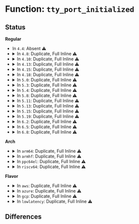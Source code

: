 # Function: <code>tty_port_initialized</code>

## Status
<b>Regular</b>
<ul>
<li>
In <code>4.4</code>: Absent ⚠️
</li>
<li>
<details>
<summary>In <code>4.8</code>: Duplicate, Full Inline ⚠️</summary>

**Collision:** Static Duplication

**Inline:** Full

**Transformation:** False

**Instances:**

```
In drivers/tty/tty_port.c (ffffffff8153c8de)
Location: include/linux/tty.h:615
Inline: True
Inline callers:
  - drivers/tty/tty_port.c:tty_port_open
  - drivers/tty/tty_port.c:tty_port_block_til_ready
  - drivers/tty/tty_port.c:tty_port_block_til_ready
  - drivers/tty/tty_port.c:tty_port_shutdown
```
```
In drivers/tty/serial/serial_core.c (ffffffff81550cbe)
Location: include/linux/tty.h:615
Inline: True
Inline callers:
  - drivers/tty/serial/serial_core.c:uart_poll_init
  - drivers/tty/serial/serial_core.c:uart_suspend_port
  - drivers/tty/serial/serial_core.c:uart_close
  - drivers/tty/serial/serial_core.c:uart_ioctl
  - drivers/tty/serial/serial_core.c:uart_shutdown
  - drivers/tty/serial/serial_core.c:uart_startup
```
</details>
</li>
<li>
<details>
<summary>In <code>4.10</code>: Duplicate, Full Inline ⚠️</summary>

**Collision:** Static Duplication

**Inline:** Full

**Transformation:** False

**Instances:**

```
In drivers/tty/tty_port.c (ffffffff81568f2e)
Location: include/linux/tty.h:615
Inline: True
Inline callers:
  - drivers/tty/tty_port.c:tty_port_open
  - drivers/tty/tty_port.c:tty_port_block_til_ready
  - drivers/tty/tty_port.c:tty_port_block_til_ready
  - drivers/tty/tty_port.c:tty_port_shutdown
```
```
In drivers/tty/serial/serial_core.c (ffffffff8157d543)
Location: include/linux/tty.h:615
Inline: True
Inline callers:
  - drivers/tty/serial/serial_core.c:uart_poll_init
  - drivers/tty/serial/serial_core.c:uart_suspend_port
  - drivers/tty/serial/serial_core.c:uart_ioctl
  - drivers/tty/serial/serial_core.c:uart_ioctl
  - drivers/tty/serial/serial_core.c:uart_ioctl
  - drivers/tty/serial/serial_core.c:uart_shutdown
```
</details>
</li>
<li>
<details>
<summary>In <code>4.13</code>: Duplicate, Full Inline ⚠️</summary>

**Collision:** Static Duplication

**Inline:** Full

**Transformation:** False

**Instances:**

```
In drivers/tty/tty_port.c (ffffffff8157c61e)
Location: include/linux/tty.h:642
Inline: True
Inline callers:
  - drivers/tty/tty_port.c:tty_port_open
  - drivers/tty/tty_port.c:tty_port_block_til_ready
  - drivers/tty/tty_port.c:tty_port_block_til_ready
  - drivers/tty/tty_port.c:tty_port_shutdown
```
```
In drivers/tty/serial/serial_core.c (ffffffff8159178a)
Location: include/linux/tty.h:642
Inline: True
Inline callers:
  - drivers/tty/serial/serial_core.c:uart_poll_init
  - drivers/tty/serial/serial_core.c:uart_suspend_port
  - drivers/tty/serial/serial_core.c:uart_ioctl
  - drivers/tty/serial/serial_core.c:uart_ioctl
  - drivers/tty/serial/serial_core.c:uart_ioctl
  - drivers/tty/serial/serial_core.c:uart_shutdown
```
</details>
</li>
<li>
<details>
<summary>In <code>4.15</code>: Duplicate, Full Inline ⚠️</summary>

**Collision:** Static Duplication

**Inline:** Full

**Transformation:** False

**Instances:**

```
In drivers/tty/tty_port.c (ffffffff815e105e)
Location: include/linux/tty.h:648
Inline: True
Inline callers:
  - drivers/tty/tty_port.c:tty_port_open
  - drivers/tty/tty_port.c:tty_port_block_til_ready
  - drivers/tty/tty_port.c:tty_port_block_til_ready
  - drivers/tty/tty_port.c:tty_port_shutdown
```
```
In drivers/tty/serial/serial_core.c (ffffffff815f625a)
Location: include/linux/tty.h:648
Inline: True
Inline callers:
  - drivers/tty/serial/serial_core.c:uart_poll_init
  - drivers/tty/serial/serial_core.c:uart_suspend_port
  - drivers/tty/serial/serial_core.c:uart_ioctl
  - drivers/tty/serial/serial_core.c:uart_ioctl
  - drivers/tty/serial/serial_core.c:uart_ioctl
  - drivers/tty/serial/serial_core.c:uart_shutdown
```
</details>
</li>
<li>
<details>
<summary>In <code>4.18</code>: Duplicate, Full Inline ⚠️</summary>

**Collision:** Static Duplication

**Inline:** Full

**Transformation:** False

**Instances:**

```
In drivers/tty/tty_port.c (ffffffff8161a2ee)
Location: include/linux/tty.h:650
Inline: True
Inline callers:
  - drivers/tty/tty_port.c:tty_port_open
  - drivers/tty/tty_port.c:tty_port_block_til_ready
  - drivers/tty/tty_port.c:tty_port_block_til_ready
  - drivers/tty/tty_port.c:tty_port_shutdown
```
```
In drivers/tty/serial/serial_core.c (ffffffff8162f46a)
Location: include/linux/tty.h:650
Inline: True
Inline callers:
  - drivers/tty/serial/serial_core.c:uart_poll_init
  - drivers/tty/serial/serial_core.c:uart_suspend_port
  - drivers/tty/serial/serial_core.c:uart_ioctl
  - drivers/tty/serial/serial_core.c:uart_ioctl
  - drivers/tty/serial/serial_core.c:uart_ioctl
  - drivers/tty/serial/serial_core.c:uart_shutdown
```
</details>
</li>
<li>
<details>
<summary>In <code>5.0</code>: Duplicate, Full Inline ⚠️</summary>

**Collision:** Static Duplication

**Inline:** Full

**Transformation:** False

**Instances:**

```
In drivers/tty/tty_port.c (ffffffff8163756e)
Location: include/linux/tty.h:658
Inline: True
Inline callers:
  - drivers/tty/tty_port.c:tty_port_open
  - drivers/tty/tty_port.c:tty_port_block_til_ready
  - drivers/tty/tty_port.c:tty_port_block_til_ready
  - drivers/tty/tty_port.c:tty_port_shutdown
```
```
In drivers/tty/serial/serial_core.c (ffffffff8164d5ea)
Location: include/linux/tty.h:658
Inline: True
Inline callers:
  - drivers/tty/serial/serial_core.c:uart_poll_init
  - drivers/tty/serial/serial_core.c:uart_suspend_port
  - drivers/tty/serial/serial_core.c:uart_ioctl
  - drivers/tty/serial/serial_core.c:uart_set_info_user
  - drivers/tty/serial/serial_core.c:uart_set_info_user
  - drivers/tty/serial/serial_core.c:uart_shutdown
```
</details>
</li>
<li>
<details>
<summary>In <code>5.3</code>: Duplicate, Full Inline ⚠️</summary>

**Collision:** Static Duplication

**Inline:** Full

**Transformation:** False

**Instances:**

```
In drivers/tty/tty_port.c (ffffffff8166b7f2)
Location: include/linux/tty.h:658
Inline: True
Inline callers:
  - drivers/tty/tty_port.c:tty_port_open
  - drivers/tty/tty_port.c:tty_port_block_til_ready
  - drivers/tty/tty_port.c:tty_port_block_til_ready
  - drivers/tty/tty_port.c:tty_port_shutdown
```
```
In drivers/tty/serial/serial_core.c (ffffffff81682110)
Location: include/linux/tty.h:658
Inline: True
Inline callers:
  - drivers/tty/serial/serial_core.c:uart_poll_init
  - drivers/tty/serial/serial_core.c:uart_suspend_port
  - drivers/tty/serial/serial_core.c:uart_ioctl
  - drivers/tty/serial/serial_core.c:uart_set_info
  - drivers/tty/serial/serial_core.c:uart_set_info
  - drivers/tty/serial/serial_core.c:uart_shutdown
```
</details>
</li>
<li>
<details>
<summary>In <code>5.4</code>: Duplicate, Full Inline ⚠️</summary>

**Collision:** Static Duplication

**Inline:** Full

**Transformation:** False

**Instances:**

```
In drivers/tty/tty_port.c (ffffffff8168de92)
Location: include/linux/tty.h:660
Inline: True
Inline callers:
  - drivers/tty/tty_port.c:tty_port_open
  - drivers/tty/tty_port.c:tty_port_block_til_ready
  - drivers/tty/tty_port.c:tty_port_block_til_ready
  - drivers/tty/tty_port.c:tty_port_shutdown
```
```
In drivers/tty/serial/serial_core.c (ffffffff816a47a0)
Location: include/linux/tty.h:660
Inline: True
Inline callers:
  - drivers/tty/serial/serial_core.c:uart_poll_init
  - drivers/tty/serial/serial_core.c:uart_suspend_port
  - drivers/tty/serial/serial_core.c:uart_ioctl
  - drivers/tty/serial/serial_core.c:uart_set_info
  - drivers/tty/serial/serial_core.c:uart_set_info
  - drivers/tty/serial/serial_core.c:uart_shutdown
```
</details>
</li>
<li>
<details>
<summary>In <code>5.8</code>: Duplicate, Full Inline ⚠️</summary>

**Collision:** Static Duplication

**Inline:** Full

**Transformation:** False

**Instances:**

```
In drivers/tty/tty_port.c (ffffffff817401b2)
Location: include/linux/tty.h:660
Inline: True
Inline callers:
  - drivers/tty/tty_port.c:tty_port_open
  - drivers/tty/tty_port.c:tty_port_block_til_ready
  - drivers/tty/tty_port.c:tty_port_block_til_ready
  - drivers/tty/tty_port.c:tty_port_shutdown
```
```
In drivers/tty/hvc/hvc_console.c (ffffffff817546f4)
Location: include/linux/tty.h:660
Inline: True
Inline callers:
  - drivers/tty/hvc/hvc_console.c:hvc_close
```
```
In drivers/tty/serial/serial_core.c (ffffffff8175800e)
Location: include/linux/tty.h:660
Inline: True
Inline callers:
  - drivers/tty/serial/serial_core.c:uart_poll_init
  - drivers/tty/serial/serial_core.c:uart_suspend_port
  - drivers/tty/serial/serial_core.c:uart_do_autoconfig
  - drivers/tty/serial/serial_core.c:uart_set_info
  - drivers/tty/serial/serial_core.c:uart_set_info
  - drivers/tty/serial/serial_core.c:uart_shutdown
```
</details>
</li>
<li>
<details>
<summary>In <code>5.11</code>: Duplicate, Full Inline ⚠️</summary>

**Collision:** Static Duplication

**Inline:** Full

**Transformation:** False

**Instances:**

```
In drivers/tty/tty_port.c (ffffffff8175c0e2)
Location: include/linux/tty.h:652
Inline: True
Inline callers:
  - drivers/tty/tty_port.c:tty_port_open
  - drivers/tty/tty_port.c:tty_port_block_til_ready
  - drivers/tty/tty_port.c:tty_port_block_til_ready
  - drivers/tty/tty_port.c:tty_port_shutdown
```
```
In drivers/tty/hvc/hvc_console.c (ffffffff8176f964)
Location: include/linux/tty.h:652
Inline: True
Inline callers:
  - drivers/tty/hvc/hvc_console.c:hvc_close
```
```
In drivers/tty/serial/serial_core.c (ffffffff817730ce)
Location: include/linux/tty.h:652
Inline: True
Inline callers:
  - drivers/tty/serial/serial_core.c:uart_poll_init
  - drivers/tty/serial/serial_core.c:uart_suspend_port
  - drivers/tty/serial/serial_core.c:uart_set_ldisc
  - drivers/tty/serial/serial_core.c:uart_do_autoconfig
  - drivers/tty/serial/serial_core.c:uart_set_info
  - drivers/tty/serial/serial_core.c:uart_set_info
  - drivers/tty/serial/serial_core.c:uart_shutdown
```
```
In drivers/tty/serial/8250/8250_port.c (ffffffff8177b6d0)
Location: include/linux/tty.h:652
Inline: True
Inline callers:
  - drivers/tty/serial/8250/8250_port.c:serial8250_update_uartclk
```
</details>
</li>
<li>
<details>
<summary>In <code>5.13</code>: Duplicate, Full Inline ⚠️</summary>

**Collision:** Static Duplication

**Inline:** Full

**Transformation:** False

**Instances:**

```
In drivers/tty/tty_port.c (ffffffff8173ff82)
Location: include/linux/tty.h:583
Inline: True
Inline callers:
  - drivers/tty/tty_port.c:tty_port_open
  - drivers/tty/tty_port.c:tty_port_block_til_ready
  - drivers/tty/tty_port.c:tty_port_block_til_ready
  - drivers/tty/tty_port.c:tty_port_shutdown
```
```
In drivers/tty/hvc/hvc_console.c (ffffffff81753444)
Location: include/linux/tty.h:583
Inline: True
Inline callers:
  - drivers/tty/hvc/hvc_console.c:hvc_close
```
```
In drivers/tty/serial/serial_core.c (ffffffff81756b3e)
Location: include/linux/tty.h:583
Inline: True
Inline callers:
  - drivers/tty/serial/serial_core.c:uart_poll_init
  - drivers/tty/serial/serial_core.c:uart_suspend_port
  - drivers/tty/serial/serial_core.c:uart_set_ldisc
  - drivers/tty/serial/serial_core.c:uart_ioctl
  - drivers/tty/serial/serial_core.c:uart_set_info
  - drivers/tty/serial/serial_core.c:uart_set_info
  - drivers/tty/serial/serial_core.c:uart_shutdown
```
```
In drivers/tty/serial/8250/8250_port.c (ffffffff8175ed20)
Location: include/linux/tty.h:583
Inline: True
Inline callers:
  - drivers/tty/serial/8250/8250_port.c:serial8250_update_uartclk
```
</details>
</li>
<li>
<details>
<summary>In <code>5.15</code>: Duplicate, Full Inline ⚠️</summary>

**Collision:** Static Duplication

**Inline:** Full

**Transformation:** False

**Instances:**

```
In drivers/tty/tty_port.c (ffffffff817c0722)
Location: include/linux/tty_port.h:163
Inline: True
Inline callers:
  - drivers/tty/tty_port.c:tty_port_open
  - drivers/tty/tty_port.c:tty_port_block_til_ready
  - drivers/tty/tty_port.c:tty_port_block_til_ready
  - drivers/tty/tty_port.c:tty_port_shutdown
```
```
In drivers/tty/hvc/hvc_console.c (ffffffff817d6834)
Location: include/linux/tty_port.h:163
Inline: True
Inline callers:
  - drivers/tty/hvc/hvc_console.c:hvc_close
```
```
In drivers/tty/serial/serial_core.c (ffffffff817da33e)
Location: include/linux/tty_port.h:163
Inline: True
Inline callers:
  - drivers/tty/serial/serial_core.c:uart_poll_init
  - drivers/tty/serial/serial_core.c:uart_suspend_port
  - drivers/tty/serial/serial_core.c:uart_set_ldisc
  - drivers/tty/serial/serial_core.c:uart_ioctl
  - drivers/tty/serial/serial_core.c:uart_set_info
  - drivers/tty/serial/serial_core.c:uart_set_info
  - drivers/tty/serial/serial_core.c:uart_shutdown
```
```
In drivers/tty/serial/8250/8250_port.c (ffffffff817e36ce)
Location: include/linux/tty_port.h:163
Inline: True
Inline callers:
  - drivers/tty/serial/8250/8250_port.c:serial8250_update_uartclk
```
</details>
</li>
<li>
<details>
<summary>In <code>5.19</code>: Duplicate, Full Inline ⚠️</summary>

**Collision:** Static Duplication

**Inline:** Full

**Transformation:** False

**Instances:**

```
In drivers/tty/tty_port.c (ffffffff818fcf45)
Location: include/linux/tty_port.h:209
Inline: True
Inline callers:
  - drivers/tty/tty_port.c:tty_port_open
  - drivers/tty/tty_port.c:tty_port_close_start
  - drivers/tty/tty_port.c:tty_port_block_til_ready
  - drivers/tty/tty_port.c:tty_port_block_til_ready
  - drivers/tty/tty_port.c:tty_port_shutdown
```
```
In drivers/tty/hvc/hvc_console.c (ffffffff819148f0)
Location: include/linux/tty_port.h:209
Inline: True
Inline callers:
  - drivers/tty/hvc/hvc_console.c:hvc_close
```
```
In drivers/tty/serial/serial_core.c (ffffffff819190a7)
Location: include/linux/tty_port.h:209
Inline: True
Inline callers:
  - drivers/tty/serial/serial_core.c:uart_poll_init
  - drivers/tty/serial/serial_core.c:uart_suspend_port
  - drivers/tty/serial/serial_core.c:uart_set_ldisc
  - drivers/tty/serial/serial_core.c:uart_ioctl
  - drivers/tty/serial/serial_core.c:uart_set_info
  - drivers/tty/serial/serial_core.c:uart_set_info
  - drivers/tty/serial/serial_core.c:uart_shutdown
```
```
In drivers/tty/serial/8250/8250_port.c (ffffffff8192241f)
Location: include/linux/tty_port.h:209
Inline: True
Inline callers:
  - drivers/tty/serial/8250/8250_port.c:serial8250_update_uartclk
```
</details>
</li>
<li>
<details>
<summary>In <code>6.2</code>: Duplicate, Full Inline ⚠️</summary>

**Collision:** Static Duplication

**Inline:** Full

**Transformation:** False

**Instances:**

```
In drivers/tty/tty_port.c (ffffffff81a56625)
Location: include/linux/tty_port.h:211
Inline: True
Inline callers:
  - drivers/tty/tty_port.c:tty_port_open
  - drivers/tty/tty_port.c:tty_port_close_start
  - drivers/tty/tty_port.c:tty_port_block_til_ready
  - drivers/tty/tty_port.c:tty_port_block_til_ready
  - drivers/tty/tty_port.c:tty_port_shutdown
```
```
In drivers/tty/hvc/hvc_console.c (ffffffff81a6f9c0)
Location: include/linux/tty_port.h:211
Inline: True
Inline callers:
  - drivers/tty/hvc/hvc_console.c:hvc_close
```
```
In drivers/tty/serial/serial_core.c (ffffffff81a73377)
Location: include/linux/tty_port.h:211
Inline: True
Inline callers:
  - drivers/tty/serial/serial_core.c:uart_poll_init
  - drivers/tty/serial/serial_core.c:uart_suspend_port
  - drivers/tty/serial/serial_core.c:uart_port_activate
  - drivers/tty/serial/serial_core.c:uart_set_ldisc
  - drivers/tty/serial/serial_core.c:uart_set_info
  - drivers/tty/serial/serial_core.c:uart_shutdown
```
```
In drivers/tty/serial/8250/8250_port.c (ffffffff81a7eccf)
Location: include/linux/tty_port.h:211
Inline: True
Inline callers:
  - drivers/tty/serial/8250/8250_port.c:serial8250_update_uartclk
```
</details>
</li>
<li>
<details>
<summary>In <code>6.5</code>: Duplicate, Full Inline ⚠️</summary>

**Collision:** Static Duplication

**Inline:** Full

**Transformation:** False

**Instances:**

```
In drivers/tty/tty_port.c (ffffffff81aa0c05)
Location: include/linux/tty_port.h:211
Inline: True
Inline callers:
  - drivers/tty/tty_port.c:tty_port_open
  - drivers/tty/tty_port.c:tty_port_close_start
  - drivers/tty/tty_port.c:tty_port_block_til_ready
  - drivers/tty/tty_port.c:tty_port_block_til_ready
  - drivers/tty/tty_port.c:tty_port_shutdown
```
```
In drivers/tty/hvc/hvc_console.c (ffffffff81aba170)
Location: include/linux/tty_port.h:211
Inline: True
Inline callers:
  - drivers/tty/hvc/hvc_console.c:hvc_close
```
```
In drivers/tty/serial/serial_core.c (ffffffff81ac0f32)
Location: include/linux/tty_port.h:211
Inline: True
Inline callers:
  - drivers/tty/serial/serial_core.c:uart_poll_init
  - drivers/tty/serial/serial_core.c:uart_suspend_port
  - drivers/tty/serial/serial_core.c:uart_port_activate
  - drivers/tty/serial/serial_core.c:uart_set_ldisc
  - drivers/tty/serial/serial_core.c:uart_set_info
  - drivers/tty/serial/serial_core.c:uart_shutdown
```
```
In drivers/tty/serial/8250/8250_port.c (ffffffff81aca27f)
Location: include/linux/tty_port.h:211
Inline: True
Inline callers:
  - drivers/tty/serial/8250/8250_port.c:serial8250_update_uartclk
```
</details>
</li>
<li>
<details>
<summary>In <code>6.8</code>: Duplicate, Full Inline ⚠️</summary>

**Collision:** Static Duplication

**Inline:** Full

**Transformation:** False

**Instances:**

```
In drivers/tty/tty_port.c (ffffffff81af3665)
Location: include/linux/tty_port.h:212
Inline: True
Inline callers:
  - drivers/tty/tty_port.c:tty_port_open
  - drivers/tty/tty_port.c:tty_port_close_start
  - drivers/tty/tty_port.c:tty_port_block_til_ready
  - drivers/tty/tty_port.c:tty_port_block_til_ready
  - drivers/tty/tty_port.c:tty_port_shutdown
```
```
In drivers/tty/hvc/hvc_console.c (ffffffff81b0cea0)
Location: include/linux/tty_port.h:212
Inline: True
Inline callers:
  - drivers/tty/hvc/hvc_console.c:hvc_close
```
```
In drivers/tty/serial/serial_core.c (ffffffff81b14521)
Location: include/linux/tty_port.h:212
Inline: True
Inline callers:
  - drivers/tty/serial/serial_core.c:uart_poll_init
  - drivers/tty/serial/serial_core.c:uart_suspend_port
  - drivers/tty/serial/serial_core.c:uart_port_activate
  - drivers/tty/serial/serial_core.c:uart_set_ldisc
  - drivers/tty/serial/serial_core.c:uart_set_info
  - drivers/tty/serial/serial_core.c:uart_shutdown
```
```
In drivers/tty/serial/8250/8250_port.c (ffffffff81b1d35f)
Location: include/linux/tty_port.h:212
Inline: True
Inline callers:
  - drivers/tty/serial/8250/8250_port.c:serial8250_update_uartclk
```
</details>
</li>
</ul>
<b>Arch</b>
<ul>
<li>
<details>
<summary>In <code>arm64</code>: Duplicate, Full Inline ⚠️</summary>

**Collision:** Static Duplication

**Inline:** Full

**Transformation:** False

**Instances:**

```
In drivers/tty/tty_port.c (ffff80001085eef4)
Location: include/linux/tty.h:660
Inline: True
Inline callers:
  - drivers/tty/tty_port.c:tty_port_open
  - drivers/tty/tty_port.c:tty_port_block_til_ready
  - drivers/tty/tty_port.c:tty_port_block_til_ready
  - drivers/tty/tty_port.c:tty_port_shutdown
```
```
In drivers/tty/serial/serial_core.c (ffff80001087cc6c)
Location: include/linux/tty.h:660
Inline: True
Inline callers:
  - drivers/tty/serial/serial_core.c:uart_poll_init
  - drivers/tty/serial/serial_core.c:uart_suspend_port
  - drivers/tty/serial/serial_core.c:uart_ioctl
  - drivers/tty/serial/serial_core.c:uart_set_info
  - drivers/tty/serial/serial_core.c:uart_set_info
  - drivers/tty/serial/serial_core.c:uart_shutdown
```
</details>
</li>
<li>
<details>
<summary>In <code>armhf</code>: Duplicate, Full Inline ⚠️</summary>

**Collision:** Static Duplication

**Inline:** Full

**Transformation:** False

**Instances:**

```
In drivers/tty/tty_port.c (c09661f0)
Location: include/linux/tty.h:660
Inline: True
Inline callers:
  - drivers/tty/tty_port.c:tty_port_open
  - drivers/tty/tty_port.c:tty_port_block_til_ready
  - drivers/tty/tty_port.c:tty_port_block_til_ready
  - drivers/tty/tty_port.c:tty_port_shutdown
```
```
In drivers/tty/serial/serial_core.c (c097da74)
Location: include/linux/tty.h:660
Inline: True
Inline callers:
  - drivers/tty/serial/serial_core.c:uart_poll_init
  - drivers/tty/serial/serial_core.c:uart_suspend_port
  - drivers/tty/serial/serial_core.c:uart_ioctl
  - drivers/tty/serial/serial_core.c:uart_set_info
  - drivers/tty/serial/serial_core.c:uart_set_info
  - drivers/tty/serial/serial_core.c:uart_shutdown
```
</details>
</li>
<li>
<details>
<summary>In <code>ppc64el</code>: Duplicate, Full Inline ⚠️</summary>

**Collision:** Static Duplication

**Inline:** Full

**Transformation:** False

**Instances:**

```
In drivers/tty/tty_port.c (c0000000008fe584)
Location: include/linux/tty.h:660
Inline: True
Inline callers:
  - drivers/tty/tty_port.c:tty_port_open
  - drivers/tty/tty_port.c:tty_port_block_til_ready
  - drivers/tty/tty_port.c:tty_port_block_til_ready
  - drivers/tty/tty_port.c:tty_port_shutdown
```
```
In drivers/tty/serial/serial_core.c (c000000000923600)
Location: include/linux/tty.h:660
Inline: True
Inline callers:
  - drivers/tty/serial/serial_core.c:uart_poll_init
  - drivers/tty/serial/serial_core.c:uart_suspend_port
  - drivers/tty/serial/serial_core.c:uart_ioctl
  - drivers/tty/serial/serial_core.c:uart_set_info
  - drivers/tty/serial/serial_core.c:uart_set_info
  - drivers/tty/serial/serial_core.c:uart_shutdown
```
</details>
</li>
<li>
<details>
<summary>In <code>riscv64</code>: Duplicate, Full Inline ⚠️</summary>

**Collision:** Static Duplication

**Inline:** Full

**Transformation:** False

**Instances:**

```
In drivers/tty/tty_port.c (ffffffe0005372d6)
Location: include/linux/tty.h:660
Inline: True
Inline callers:
  - drivers/tty/tty_port.c:tty_port_open
  - drivers/tty/tty_port.c:tty_port_block_til_ready
  - drivers/tty/tty_port.c:tty_port_block_til_ready
  - drivers/tty/tty_port.c:tty_port_shutdown
```
```
In drivers/tty/serial/serial_core.c (ffffffe00054f2bc)
Location: include/linux/tty.h:660
Inline: True
Inline callers:
  - drivers/tty/serial/serial_core.c:uart_suspend_port
  - drivers/tty/serial/serial_core.c:uart_ioctl
  - drivers/tty/serial/serial_core.c:uart_set_info
  - drivers/tty/serial/serial_core.c:uart_set_info
  - drivers/tty/serial/serial_core.c:uart_shutdown
```
</details>
</li>
</ul>
<b>Flavor</b>
<ul>
<li>
<details>
<summary>In <code>aws</code>: Duplicate, Full Inline ⚠️</summary>

**Collision:** Static Duplication

**Inline:** Full

**Transformation:** False

**Instances:**

```
In drivers/tty/tty_port.c (ffffffff81653912)
Location: include/linux/tty.h:660
Inline: True
Inline callers:
  - drivers/tty/tty_port.c:tty_port_open
  - drivers/tty/tty_port.c:tty_port_block_til_ready
  - drivers/tty/tty_port.c:tty_port_block_til_ready
  - drivers/tty/tty_port.c:tty_port_shutdown
```
```
In drivers/tty/serial/serial_core.c (ffffffff8166a200)
Location: include/linux/tty.h:660
Inline: True
Inline callers:
  - drivers/tty/serial/serial_core.c:uart_poll_init
  - drivers/tty/serial/serial_core.c:uart_suspend_port
  - drivers/tty/serial/serial_core.c:uart_ioctl
  - drivers/tty/serial/serial_core.c:uart_set_info
  - drivers/tty/serial/serial_core.c:uart_set_info
  - drivers/tty/serial/serial_core.c:uart_shutdown
```
</details>
</li>
<li>
<details>
<summary>In <code>azure</code>: Duplicate, Full Inline ⚠️</summary>

**Collision:** Static Duplication

**Inline:** Full

**Transformation:** False

**Instances:**

```
In drivers/tty/tty_port.c (ffffffff81633cfc)
Location: include/linux/tty.h:660
Inline: True
Inline callers:
  - drivers/tty/tty_port.c:tty_port_open
  - drivers/tty/tty_port.c:tty_port_block_til_ready
  - drivers/tty/tty_port.c:tty_port_block_til_ready
  - drivers/tty/tty_port.c:tty_port_shutdown
```
```
In drivers/tty/serial/serial_core.c (ffffffff81649370)
Location: include/linux/tty.h:660
Inline: True
Inline callers:
  - drivers/tty/serial/serial_core.c:uart_poll_init
  - drivers/tty/serial/serial_core.c:uart_suspend_port
  - drivers/tty/serial/serial_core.c:uart_ioctl
  - drivers/tty/serial/serial_core.c:uart_set_info
  - drivers/tty/serial/serial_core.c:uart_set_info
  - drivers/tty/serial/serial_core.c:uart_shutdown
```
</details>
</li>
<li>
<details>
<summary>In <code>gcp</code>: Duplicate, Full Inline ⚠️</summary>

**Collision:** Static Duplication

**Inline:** Full

**Transformation:** False

**Instances:**

```
In drivers/tty/tty_port.c (ffffffff81681cd2)
Location: include/linux/tty.h:660
Inline: True
Inline callers:
  - drivers/tty/tty_port.c:tty_port_open
  - drivers/tty/tty_port.c:tty_port_block_til_ready
  - drivers/tty/tty_port.c:tty_port_block_til_ready
  - drivers/tty/tty_port.c:tty_port_shutdown
```
```
In drivers/tty/serial/serial_core.c (ffffffff816985e0)
Location: include/linux/tty.h:660
Inline: True
Inline callers:
  - drivers/tty/serial/serial_core.c:uart_poll_init
  - drivers/tty/serial/serial_core.c:uart_suspend_port
  - drivers/tty/serial/serial_core.c:uart_ioctl
  - drivers/tty/serial/serial_core.c:uart_set_info
  - drivers/tty/serial/serial_core.c:uart_set_info
  - drivers/tty/serial/serial_core.c:uart_shutdown
```
</details>
</li>
<li>
<details>
<summary>In <code>lowlatency</code>: Duplicate, Full Inline ⚠️</summary>

**Collision:** Static Duplication

**Inline:** Full

**Transformation:** False

**Instances:**

```
In drivers/tty/tty_port.c (ffffffff8169c319)
Location: include/linux/tty.h:660
Inline: True
Inline callers:
  - drivers/tty/tty_port.c:tty_port_open
  - drivers/tty/tty_port.c:tty_port_block_til_ready
  - drivers/tty/tty_port.c:tty_port_block_til_ready
  - drivers/tty/tty_port.c:tty_port_shutdown
```
```
In drivers/tty/serial/serial_core.c (ffffffff816b2b60)
Location: include/linux/tty.h:660
Inline: True
Inline callers:
  - drivers/tty/serial/serial_core.c:uart_poll_init
  - drivers/tty/serial/serial_core.c:uart_suspend_port
  - drivers/tty/serial/serial_core.c:uart_ioctl
  - drivers/tty/serial/serial_core.c:uart_set_info
  - drivers/tty/serial/serial_core.c:uart_set_info
  - drivers/tty/serial/serial_core.c:uart_shutdown
```
</details>
</li>
</ul>

## Differences
